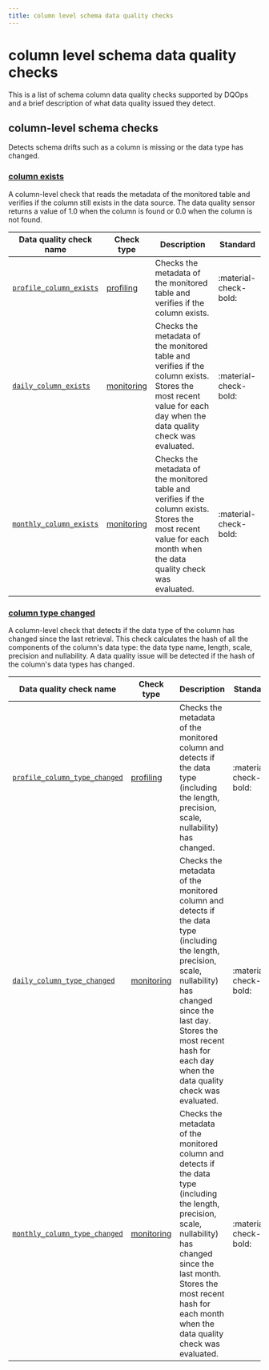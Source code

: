 ```yaml
---
title: column level schema data quality checks
---
```

# column level schema data quality checks

This is a list of schema column data quality checks supported by DQOps and a brief description of what data quality issued they detect.




## column-level schema checks
Detects schema drifts such as a column is missing or the data type has changed.

### [column exists](./column-exists.md)
A column-level check that reads the metadata of the monitored table and verifies if the column still exists in the data source.
 The data quality sensor returns a value of 1.0 when the column is found or 0.0 when the column is not found.


| Data quality check name | Check type | Description | Standard |
|-------------------------|------------|-------------|----------|
|[<span class="no-wrap-code">`profile_column_exists`</span>](./column-exists.md#profile-column-exists)|[profiling](../../../dqo-concepts/definition-of-data-quality-checks/data-profiling-checks.md)|Checks the metadata of the monitored table and verifies if the column exists.|:material-check-bold:|
|[<span class="no-wrap-code">`daily_column_exists`</span>](./column-exists.md#daily-column-exists)|[monitoring](../../../dqo-concepts/definition-of-data-quality-checks/data-observability-monitoring-checks.md)|Checks the metadata of the monitored table and verifies if the column exists. Stores the most recent value for each day when the data quality check was evaluated.|:material-check-bold:|
|[<span class="no-wrap-code">`monthly_column_exists`</span>](./column-exists.md#monthly-column-exists)|[monitoring](../../../dqo-concepts/definition-of-data-quality-checks/data-observability-monitoring-checks.md)|Checks the metadata of the monitored table and verifies if the column exists. Stores the most recent value for each month when the data quality check was evaluated.|:material-check-bold:|



### [column type changed](./column-type-changed.md)
A column-level check that detects if the data type of the column has changed since the last retrieval.
 This check calculates the hash of all the components of the column&#x27;s data type: the data type name, length, scale, precision and nullability.
 A data quality issue will be detected if the hash of the column&#x27;s data types has changed.


| Data quality check name | Check type | Description | Standard |
|-------------------------|------------|-------------|----------|
|[<span class="no-wrap-code">`profile_column_type_changed`</span>](./column-type-changed.md#profile-column-type-changed)|[profiling](../../../dqo-concepts/definition-of-data-quality-checks/data-profiling-checks.md)|Checks the metadata of the monitored column and detects if the data type (including the length, precision, scale, nullability) has changed.|:material-check-bold:|
|[<span class="no-wrap-code">`daily_column_type_changed`</span>](./column-type-changed.md#daily-column-type-changed)|[monitoring](../../../dqo-concepts/definition-of-data-quality-checks/data-observability-monitoring-checks.md)|Checks the metadata of the monitored column and detects if the data type (including the length, precision, scale, nullability) has changed since the last day. Stores the most recent hash for each day when the data quality check was evaluated.|:material-check-bold:|
|[<span class="no-wrap-code">`monthly_column_type_changed`</span>](./column-type-changed.md#monthly-column-type-changed)|[monitoring](../../../dqo-concepts/definition-of-data-quality-checks/data-observability-monitoring-checks.md)|Checks the metadata of the monitored column and detects if the data type (including the length, precision, scale, nullability) has changed since the last month. Stores the most recent hash for each month when the data quality check was evaluated.|:material-check-bold:|







